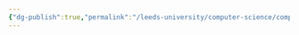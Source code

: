 ```yaml
---
{"dg-publish":true,"permalink":"/leeds-university/computer-science/compulsory-modules/professional-computing/professional-computing/","tags":["Mandatory-Module"]}
---
```


